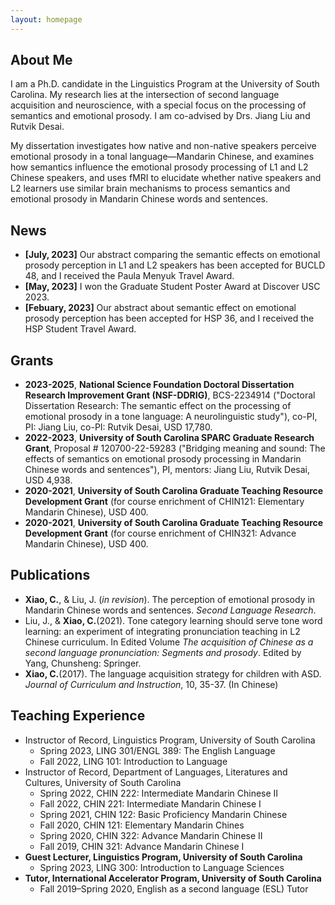 ```yaml
---
layout: homepage
---
```


## About Me

I am a Ph.D. candidate in the Linguistics Program at the University of South Carolina. My research lies at the intersection of second language acquisition and neuroscience, with a special focus on the processing of semantics and emotional prosody. I am co-advised by Drs. Jiang Liu and Rutvik Desai. 

My dissertation investigates how native and non-native speakers perceive emotional prosody in a tonal language—Mandarin Chinese, and examines how semantics influence the emotional prosody processing of L1 and L2 Chinese speakers, and uses fMRI to elucidate whether native speakers and L2 learners use similar brain mechanisms to process semantics and emotional prosody in Mandarin Chinese words and sentences. 


## News

- **[July, 2023]** Our abstract comparing the semantic effects on emotional prosody perception in L1 and L2 speakers has been accepted for BUCLD 48, and I received the Paula Menyuk Travel Award.
- **[May, 2023]** I won the Graduate Student Poster Award at Discover USC 2023.
- **[Febuary, 2023]** Our abstract about semantic effect on emotional prosody perception has been accepted for HSP 36, and I received the HSP Student Travel Award.

## Grants

- **2023-2025**, **National Science Foundation Doctoral Dissertation Research Improvement Grant (NSF-DDRIG)**, BCS-2234914 ("Doctoral Dissertation Research: The semantic effect on the processing of emotional prosody in a tone language: A neurolinguistic study"), co-PI,  PI: Jiang Liu, co-PI: Rutvik Desai, USD 17,780.
- **2022-2023**, **University of South Carolina SPARC Graduate Research Grant**, Proposal # 120700-22-59283 ("Bridging meaning and sound: The effects of semantics on emotional prosody processing in Mandarin Chinese words and sentences"), PI, mentors: Jiang Liu, Rutvik Desai, USD 4,938.
- **2020-2021**, **University of South Carolina Graduate Teaching Resource Development Grant** (for course enrichment of CHIN121: Elementary Mandarin Chinese), USD 400.
- **2020-2021**, **University of South Carolina Graduate Teaching Resource Development Grant** (for course enrichment of CHIN321: Advance Mandarin Chinese), USD 400.
  
## Publications

- **Xiao, C.**, & Liu, J. (*in revision*). The perception of emotional prosody in Mandarin Chinese words and sentences. *Second Language Research*.
- Liu, J., & **Xiao, C.**(2021). Tone category learning should serve tone word learning: an experiment of integrating pronunciation teaching in L2 Chinese curriculum. In Edited Volume *The acquisition of Chinese as a second language pronunciation: Segments and prosody*. Edited by Yang, Chunsheng: Springer. 
- **Xiao, C.**(2017). The language acquisition strategy for children with ASD. *Journal of Curriculum and Instruction*, 10, 35-37. (In Chinese)

## Teaching Experience

- Instructor of Record, Linguistics Program, University of South Carolina
  - Spring 2023, LING 301/ENGL 389: The English Language
  - Fall 2022, LING 101: Introduction to Language 
- Instructor of Record, Department of Languages, Literatures and Cultures, University of South Carolina
  - Spring 2022, CHIN 222: Intermediate Mandarin Chinese II
  - Fall 2022, CHIN 221: Intermediate Mandarin Chinese I
  - Spring 2021, CHIN 122: Basic Proficiency Mandarin Chinese
  - Fall 2020, CHIN 121: Elementary Mandarin Chines
  - Spring 2020, CHIN 322: Advance Mandarin Chinese II
  - Fall 2019, CHIN 321: Advance Mandarin Chinese I
- **Guest Lecturer, Linguistics Program, University of South Carolina**
  - Spring 2023, LING 300: Introduction to Language Sciences
- **Tutor, International Accelerator Program, University of South Carolina**
  - Fall 2019–Spring 2020, English as a second language (ESL) Tutor


